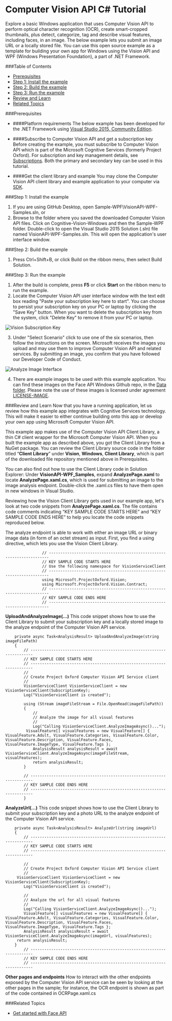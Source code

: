 <!-- 
NavPath: Computer Vision API/Tutorials
LinkLabel: C# Tutorial 
Url: Computer-Vision-API/documentation/Tutorials/CSharpTutorial
Weight: 75
-->

# Computer Vision API C&#35; Tutorial
Explore a basic Windows application that uses Computer Vision API to perform optical character recognition (OCR), create smart-cropped thumbnails, plus detect, categorize, tag and describe visual features, including faces, in an image. The below example lets you submit an image URL or a locally stored file. You can use this open source example as a template for building your own app for Windows using the Vision API and WPF (Windows Presentation Foundation), a part of .NET Framework.

###Table of Contents
* [Prerequisites](#Prerequisites)
* [Step 1: Install the example](#Step1)
* [Step 2: Build the example](#Step2)
* [Step 3: Run the example](#Step3)
* [Review and Learn](#Review)   
* [Related Topics](#Related)

###<a name="Prerequisites">Prerequisites</a>

  * ####Platform requirements
The below example has been developed for the .NET Framework using [Visual Studio 2015, Community Edition](https://www.visualstudio.com/products/visual-studio-community-vs). 

  * ####Subscribe to Computer Vision API and get a subscription key 
Before creating the example, you must subscribe to Computer Vision API which is part of the Microsoft Cognitive Services (formerly Project Oxford). For subscription and key management details, see [Subscriptions](https://www.microsoft.com/cognitive-services/en-us/sign-up). Both the primary and secondary key can be used in this tutorial. 

  * ####Get the client library and example
You may clone the Computer Vision API client library and example application to your computer via [SDK](https://www.github.com/microsoft/cognitive-vision-windows). 

###<a name="Step1">Step 1: Install the example</a>

1.	If you are using GitHub Desktop, open Sample-WPF\VisionAPI-WPF-Samples.sln, or
2.	Browse to the folder where you saved the downloaded Computer Vision API files. Click on Cognitive-Vision-Windows and then the Sample-WPF folder. Double-click to open the Visual Studio 2015 Solution (.sln) file named VisionAPI-WPF-Samples.sln. This will open the application's user interface window.

###<a name="Step2">Step 2: Build the example</a>

1. Press Ctrl+Shift+B, or click Build on the ribbon menu, then select Build Solution.

###<a name="Step3">Step 3: Run the example</a>

1.	After the build is complete, press **F5** or click **Start** on the ribbon menu to run the example.
2.	Locate the Computer Vision API user interface window with the text edit box reading "Paste your subscription key here to start".
You can choose to persist your subscription key on your PC or laptop by clicking the "Save Key" button. When you want to delete the subscription key from the system, click "Delete Key" to remove it from your PC or laptop.

![Vision Subscription Key](../Images/Vision_UI_Subscription.PNG)

3.	Under "Select Scenario" click to use one of the six scenarios, then follow the instructions on the screen. Microsoft receives the images you upload and may use them to improve Computer Vision API and related services. By submitting an image, you confirm that you have followed our Developer Code of Conduct.

![Analyze Image Interface](../Images/Analyze_Image_Example.PNG)

4.	There are example images to be used with this example application. You can find these images on the Face API Windows Github repo, in the [Data folder](https://github.com/Microsoft/Cognitive-Face-Windows/tree/master/Data). Please note the use of these images is licensed under agreement [LICENSE-IMAGE](https://github.com/Microsoft/Cognitive-Face-Windows/blob/master/LICENSE-IMAGE.md).

###<a name="Review">Review and Learn</a>
Now that you have a running application, let us review how this example app integrates with Cognitive Services technology. This will make it easier to either continue building onto this app or develop your own app using Microsoft Computer Vision API.

This example app makes use of the Computer Vision API Client Library, a thin C# client wrapper for the Microsoft Computer Vision API. When you built the example app as described above, you got the Client Library from a NuGet package. You can review the Client Library source code in the folder titled “**Client Library**” under **Vision**, **Windows**, **Client Library**, which is part of the downloaded file repository mentioned above in Prerequisites.

You can also find out how to use the Client Library code in Solution Explorer: Under **VisionAPI-WPF_Samples**, expand **AnalyzePage.xaml** to locate **AnalyzePage.xaml.cs**, which is used for submitting an image to the image analysis endpoint. Double-click the .xaml.cs files to have them open in new windows in Visual Studio.

Reviewing how the Vision Client Library gets used in our example app, let's look at two code snippets from **AnalyzePage.xaml.cs**. The file contains code comments indicating “KEY SAMPLE CODE STARTS HERE” and “KEY SAMPLE CODE ENDS HERE” to help you locate the code snippets reproduced below.

The analyze endpoint is able to work with either an image URL or binary image data (in form of an octet stream) as input. First, you find a using directive, which lets you use the Vision Client Library.

```
	            // ----------------------------------------------------------------------
	            // KEY SAMPLE CODE STARTS HERE
	            // Use the following namespace for VisionServiceClient 
	            // ---------------------------------------------------------------------- 
	            using Microsoft.ProjectOxford.Vision; 
	            using Microsoft.ProjectOxford.Vision.Contract; 
	            // ----------------------------------------------------------------------
	            // KEY SAMPLE CODE ENDS HERE 
	            // ----------------------------------------------------------------------

```
**UploadAndAnalyzeImage(…)**
This code snippet shows how to use the Client Library to submit your subscription key and a locally stored image to the analyze endpoint of the Computer Vision API service.

```
	private async Task<AnalysisResult> UploadAndAnalyzeImage(string imageFilePath)
	{
	    // -----------------------------------------------------------------------
	    // KEY SAMPLE CODE STARTS HERE
	    // -----------------------------------------------------------------------	
	    //
	    // Create Project Oxford Computer Vision API Service client
	    //
	    VisionServiceClient VisionServiceClient = new VisionServiceClient(SubscriptionKey);
	    Log("VisionServiceClient is created");
	
	    using (Stream imageFileStream = File.OpenRead(imageFilePath))
	    {
	        //
	        // Analyze the image for all visual features
	        //
	        Log("Calling VisionServiceClient.AnalyzeImageAsync()...");
         VisualFeature[] visualFeatures = new VisualFeature[] { VisualFeature.Adult, VisualFeature.Categories, VisualFeature.Color, VisualFeature.Description, VisualFeature.Faces, VisualFeature.ImageType, VisualFeature.Tags };
	        AnalysisResult analysisResult = await VisionServiceClient.AnalyzeImageAsync(imageFileStream, visualFeatures);
	        return analysisResult;
	    }
	
	    // -----------------------------------------------------------------------
	    // KEY SAMPLE CODE ENDS HERE
	    // -----------------------------------------------------------------------
    	}
```
**AnalyzeUrl(…)**
This code snippet shows how to use the Client Library to submit your subscription key and a photo URL to the analyze endpoint of the Computer Vision API service.

```
	private async Task<AnalysisResult> AnalyzeUrl(string imageUrl)
	{
	    // -----------------------------------------------------------------------
	    // KEY SAMPLE CODE STARTS HERE
	    // -----------------------------------------------------------------------
	
	    //
	    // Create Project Oxford Computer Vision API Service client
	    //
     VisionServiceClient VisionServiceClient = new VisionServiceClient(SubscriptionKey);
	    Log("VisionServiceClient is created");
	
	    //
	    // Analyze the url for all visual features
	    //
	    Log("Calling VisionServiceClient.AnalyzeImageAsync()...");
	    VisualFeature[] visualFeatures = new VisualFeature[] { VisualFeature.Adult, VisualFeature.Categories, VisualFeature.Color, VisualFeature.Description, VisualFeature.Faces, VisualFeature.ImageType, VisualFeature.Tags };
	    AnalysisResult analysisResult = await VisionServiceClient.AnalyzeImageAsync(imageUrl, visualFeatures);
     return analysisResult;
	}
	    // -----------------------------------------------------------------------
	    // KEY SAMPLE CODE ENDS HERE
	    // -----------------------------------------------------------------------
```
**Other pages and endpoints**
How to interact with the other endpoints exposed by the Computer Vision API service can be seen by looking at the other pages in the sample; for instance, the OCR endpoint is shown as part of the code contained in OCRPage.xaml.cs 

###<a name="Related">Related Topics</a>
 * [Get started with Face API](https://www.microsoft.com/cognitive-services/en-us/face-api/documentation/get-started-with-face-api/GettingStartedwithFaceAPIinCSharp)
 
 


